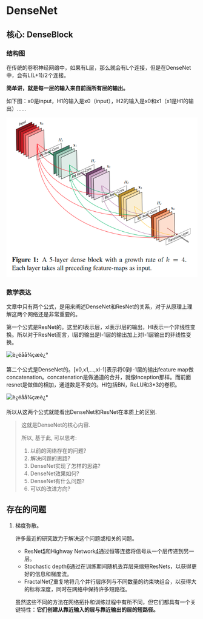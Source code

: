 # DenseNet

## 核心: DenseBlock

### 结构图

在传统的卷积神经网络中，如果有L层，那么就会有L个连接，但是在DenseNet中，会有L(L+1)/2个连接。

**简单讲，就是每一层的输入来自前面所有层的输出。**

如下图：x0是input，H1的输入是x0（input），H2的输入是x0和x1（x1是H1的输出）……

![1541426136881](assets/1541426136881.png)

### 数学表达

文章中只有两个公式，是用来阐述DenseNet和ResNet的关系，对于从原理上理解这两个网络还是非常重要的。

第一个公式是ResNet的。这里的l表示层，xl表示l层的输出，Hl表示一个非线性变换。所以对于ResNet而言，l层的输出是l-1层的输出加上对l-1层输出的非线性变换。

![è¿éåå¾çæè¿°](https://img-blog.csdn.net/20170715081918000?watermark/2/text/aHR0cDovL2Jsb2cuY3Nkbi5uZXQvdTAxNDM4MDE2NQ==/font/5a6L5L2T/fontsize/400/fill/I0JBQkFCMA==/dissolve/70/gravity/SouthEast)

第二个公式是DenseNet的。[x0,x1,…,xl-1]表示将0到l-1层的输出feature map做concatenation。concatenation是做通道的合并，就像Inception那样。而前面resnet是做值的相加，通道数是不变的。Hl包括BN，ReLU和3*3的卷积。

![è¿éåå¾çæè¿°](https://img-blog.csdn.net/20170715081947337?watermark/2/text/aHR0cDovL2Jsb2cuY3Nkbi5uZXQvdTAxNDM4MDE2NQ==/font/5a6L5L2T/fontsize/400/fill/I0JBQkFCMA==/dissolve/70/gravity/SouthEast)

所以从这两个公式就能看出DenseNet和ResNet在本质上的区别.

> 这就是DenseNet的核心内容.
>
> 所以, 基于此, 可以思考:
>
> 1. 以前的网络存在的问题?
> 2. 解决问题的思路?
> 3. DenseNet实现了怎样的思路?
> 4. DenseNet效果如何?
> 5. DenseNet有什么问题?
> 6. 可以的改进方向?

## 存在的问题

1. 梯度弥散。

    许多最近的研究致力于解决这个问题或相关的问题。

    * ResNet[5](https://alvinzhu.xyz/2017/10/07/densenet/#fn:11)和Highway Network[4](https://alvinzhu.xyz/2017/10/07/densenet/#fn:33)通过恒等连接将信号从一个层传递到另一层。
    * Stochastic depth[6](https://alvinzhu.xyz/2017/10/07/densenet/#fn:13)通过在训练期间随机丢弃层来缩短ResNets，以获得更好的信息和梯度流。
    * FractalNet[7](https://alvinzhu.xyz/2017/10/07/densenet/#fn:17)重复地将几个并行层序列与不同数量的约束块组合，以获得大的标称深度，同时在网络中保持许多短路径。

    虽然这些不同的方法在网络拓扑和训练过程中有所不同，但它们都具有一个关键特性：**它们创建从靠近输入的层与靠近输出的层的短路径。**